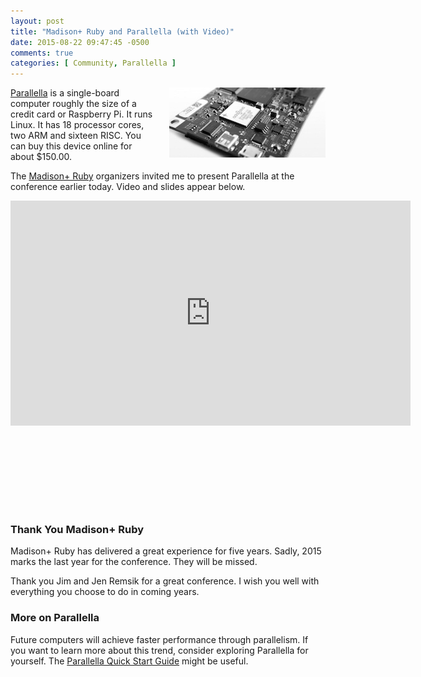 ```yaml
---
layout: post
title: "Madison+ Ruby and Parallella (with Video)"
date: 2015-08-22 09:47:45 -0500
comments: true
categories: [ Community, Parallella ]
---
```


<img style="margin-left:20px" src="/images/parallella_perspective_250_bw.jpg" alt="images/parallella_perspective_250_bw.jpg" align="right">

[Parallella](/blog/2014/07/07/parallella-quick-start-guide-with-gotchas/) is a single-board computer roughly the size of a credit card or Raspberry Pi. It runs Linux. It has 18 processor cores, two ARM and sixteen RISC. You can buy this device online for about $150.00.

The [Madison+ Ruby](/blog/2013/08/25/madison-ruby-2013/) organizers invited me to present Parallella at the conference earlier today. Video and slides appear below.

<!--more-->

<div class="video-container">
<iframe id="parallella-madison" width="640" height="360" src="https://www.youtube.com/embed/BHZCCUEzK0s?rel=0" frameborder="0" allowfullscreen></iframe>
</div>

<br/>&nbsp;
<br/>&nbsp;
<center><script async class="speakerdeck-embed" data-id="cf2abfd4752a417ca7b399761af38e2a" data-ratio="1.77777777777778" src="//speakerdeck.com/assets/embed.js"></script></center>
<br/>&nbsp;
<br/>&nbsp;

### Thank You Madison+ Ruby
Madison+ Ruby has delivered a great experience for five years. Sadly, 2015 marks the last year for the conference. They will be missed.

Thank you Jim and Jen Remsik for a great conference. I wish you well with everything you choose to do in coming years.

### More on Parallella

Future computers will achieve faster performance through parallelism. If you want to learn more about this trend, consider exploring Parallella for yourself. The <a href="/blog/2014/07/07/parallella-quick-start-guide-with-gotchas/">Parallella Quick Start Guide</a> might be useful.


